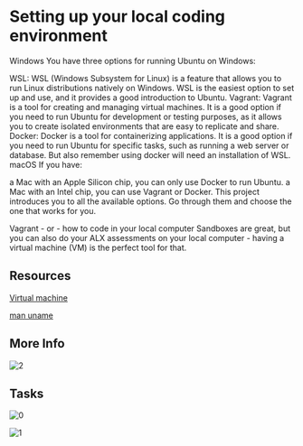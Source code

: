 # Setting up your local coding environment

Windows You have three options for running Ubuntu on Windows:

WSL: WSL (Windows Subsystem for Linux) is a feature that allows you to run Linux distributions natively on Windows.
WSL is the easiest option to set up and use, and it provides a good introduction to Ubuntu.
Vagrant: Vagrant is a tool for creating and managing virtual machines. It is a good option if you need to run Ubuntu
for development or testing purposes, as it allows you to create isolated environments that are easy to replicate and share.
Docker: Docker is a tool for containerizing applications. It is a good option if you need to run Ubuntu for specific tasks,
such as running a web server or database. But also remember using docker will need an installation of WSL.
macOS If you have:

a Mac with an Apple Silicon chip, you can only use Docker to run Ubuntu.
a Mac with an Intel chip, you can use Vagrant or Docker.
This project introduces you to all the available options. Go through them and choose the one that works for you.

Vagrant - or - how to code in your local computer
Sandboxes are great, but you can also do your ALX assessments on your local computer - having a virtual machine (VM) is the perfect tool for that.


## Resources

[Virtual machine](https://en.wikipedia.org/wiki/Virtual_machine)

[man uname](https://linux.die.net/man/1/uname)



## More Info

![2](https://github.com/user-attachments/assets/b2d1e6c0-3765-414c-9ec6-5c92598a9e76)

## Tasks

![0](https://github.com/user-attachments/assets/ae1fd6ac-11af-47e1-bdc7-ff8c7bde744d)


![1](https://github.com/user-attachments/assets/2dfad5c0-1cf0-4fb8-aab1-4da6dab707b8)


